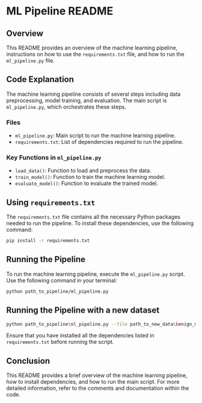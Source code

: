 # ML Pipeline README

## Overview
This README provides an overview of the machine learning pipeline, instructions on how to use the `requirements.txt` file, and how to run the `ml_pipeline.py` file.

## Code Explanation
The machine learning pipeline consists of several steps including data preprocessing, model training, and evaluation. The main script is `ml_pipeline.py`, which orchestrates these steps.

### Files
- `ml_pipeline.py`: Main script to run the machine learning pipeline.
- `requirements.txt`: List of dependencies required to run the pipeline.

### Key Functions in `ml_pipeline.py`
- `load_data()`: Function to load and preprocess the data.
- `train_model()`: Function to train the machine learning model.
- `evaluate_model()`: Function to evaluate the trained model.

## Using `requirements.txt`
The `requirements.txt` file contains all the necessary Python packages needed to run the pipeline. To install these dependencies, use the following command:

```sh
pip install -r requirements.txt
```

## Running the Pipeline
To run the machine learning pipeline, execute the `ml_pipeline.py` script. Use the following command in your terminal:

```sh
python path_to_pipeline/ml_pipeline.py
```

## Running the Pipeline with a new dataset

```sh
python path_to_pipeline\ml_pipeline.py --file path_to_new_data\benign_malignant_tumor.csv --batch path_to_new_data\benign_malignant_tumor.csv
```

Ensure that you have installed all the dependencies listed in `requirements.txt` before running the script.

## Conclusion
This README provides a brief overview of the machine learning pipeline, how to install dependencies, and how to run the main script. For more detailed information, refer to the comments and documentation within the code.
